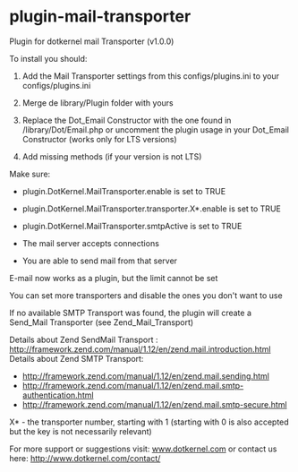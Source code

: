 # plugin-mail-transporter
Plugin for dotkernel mail Transporter (v1.0.0)

To install you should:

1. Add the Mail Transporter settings from this configs/plugins.ini to your configs/plugins.ini
 
2. Merge de library/Plugin folder with yours

3. Replace the Dot_Email Constructor with the one found in /library/Dot/Email.php or uncomment the plugin usage in your Dot_Email Constructor (works only for LTS versions)

4. Add missing methods (if your version is not LTS)



Make sure: 
 - plugin.DotKernel.MailTransporter.enable is set to TRUE
 - plugin.DotKernel.MailTransporter.transporter.X*.enable is set to TRUE
 - plugin.DotKernel.MailTransporter.smtpActive is set to TRUE 
 
 - The mail server accepts connections 
 - You are able to send mail from that server

 E-mail now works as a plugin, but the limit cannot be set
 
 You can set more transporters and disable the ones you don't want to use
 
 If no available SMTP Transport was found, the plugin will create a Send_Mail Transporter (see Zend_Mail_Transport)
 
 Details about Zend SendMail Transport : http://framework.zend.com/manual/1.12/en/zend.mail.introduction.html
 Details about Zend SMTP Transport: 
 * http://framework.zend.com/manual/1.12/en/zend.mail.sending.html
 * http://framework.zend.com/manual/1.12/en/zend.mail.smtp-authentication.html
 * http://framework.zend.com/manual/1.12/en/zend.mail.smtp-secure.html

 X* - the transporter number, starting with 1 (starting with 0 is also accepted but the key is not necessarily relevant)
 
 For more support or suggestions visit: www.dotkernel.com 
  or contact us here: http://www.dotkernel.com/contact/
